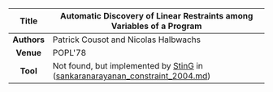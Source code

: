 | **Title**   | Automatic Discovery of Linear Restraints among Variables of a Program                     |
|:-----------:|-------------------------------------------------------------------------------------------| 
| **Authors** | Patrick Cousot  and  Nicolas Halbwachs                                                    |
| **Venue**   | POPL'78                                                                                   |
| **Tool**    | Not found, but implemented by [StinG](https://home.cs.colorado.edu/~srirams/research.html#GROUP) in ([sankaranarayanan_constraint_2004.md](sankaranarayanan_constraint_2004.md))           |
